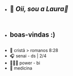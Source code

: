 -  ## 👋 *Oii, sou a Laura🎀 <h1>*
- ## boas-vindas :) <h2>
- 💌 cristã > romanos 8:28
- 🎧 senai - ds | 2/4
- 👩🏻‍🎓 power - bi                  
- 🎯 medicina
